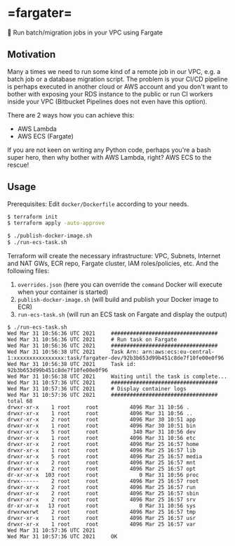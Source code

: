 # =fargater=
🚀 Run batch/migration jobs in your VPC using Fargate

## Motivation
Many a times we need to run some kind of a remote job in our VPC, e.g. a batch job or a database migration script. 
The problem is your CI/CD pipeline is perhaps executed in another cloud or AWS account and you don't want to bother with exposing your RDS instance to the public or run CI workers inside your VPC (Bitbucket Pipelines does not even have this option).

There are 2 ways how you can achieve this:
* AWS Lambda
* AWS ECS (Fargate)

If you are not keen on writing any Python code, perhaps you're a bash super hero, then why bother with AWS Lambda, right? AWS ECS to the rescue!

## Usage
Prerequisites: Edit ``docker/Dockerfile`` according to your needs.

```bash
$ terraform init
$ terraform apply -auto-approve

$ ./publish-docker-image.sh
$ ./run-ecs-task.sh
```

Terraform will create the necessary infrastructure: VPC, Subnets, Internet and NAT GWs, ECR repo, Fargate cluster, IAM roles/policies, etc. And the following files:
1. ``overrides.json`` (here you can override the ``command`` Docker will execute when your container is started)
1. ``publish-docker-image.sh`` (will build and publish your Docker image to ECR)
3. ``run-ecs-task.sh`` (will run an ECS task on Fargate and display the output)

```
$ ./run-ecs-task.sh
Wed Mar 31 10:56:36 UTC 2021 	 ##################################
Wed Mar 31 10:56:36 UTC 2021 	 # Run task on Fargate
Wed Mar 31 10:56:36 UTC 2021 	 ##################################
Wed Mar 31 10:56:38 UTC 2021 	 Task Arn: arn:aws:ecs:eu-central-1:xxxxxxxxxxxxxxxx:task/fargater-dev/92b3b653d99b451c8de7f10fe00e0f96
Wed Mar 31 10:56:38 UTC 2021 	 Task id: 92b3b653d99b451c8de7f10fe00e0f96
Wed Mar 31 10:56:38 UTC 2021 	 Waiting until the task is complete...
Wed Mar 31 10:57:36 UTC 2021 	 ##################################
Wed Mar 31 10:57:36 UTC 2021 	 # Display container logs
Wed Mar 31 10:57:36 UTC 2021 	 ##################################
total 68
drwxr-xr-x    1 root     root          4096 Mar 31 10:56 .
drwxr-xr-x    1 root     root          4096 Mar 31 10:56 ..
drwxr-xr-x    2 root     root          4096 Mar 30 10:51 app
drwxr-xr-x    1 root     root          4096 Mar 30 10:51 bin
drwxr-xr-x    5 root     root           340 Mar 31 10:56 dev
drwxr-xr-x    1 root     root          4096 Mar 31 10:56 etc
drwxr-xr-x    2 root     root          4096 Mar 25 16:57 home
drwxr-xr-x    1 root     root          4096 Mar 25 16:57 lib
drwxr-xr-x    5 root     root          4096 Mar 25 16:57 media
drwxr-xr-x    2 root     root          4096 Mar 25 16:57 mnt
drwxr-xr-x    2 root     root          4096 Mar 25 16:57 opt
dr-xr-xr-x  103 root     root             0 Mar 31 10:56 proc
drwx------    2 root     root          4096 Mar 25 16:57 root
drwxr-xr-x    2 root     root          4096 Mar 25 16:57 run
drwxr-xr-x    2 root     root          4096 Mar 25 16:57 sbin
drwxr-xr-x    2 root     root          4096 Mar 25 16:57 srv
dr-xr-xr-x   13 root     root             0 Mar 31 10:56 sys
drwxrwxrwt    2 root     root          4096 Mar 25 16:57 tmp
drwxr-xr-x    1 root     root          4096 Mar 25 16:57 usr
drwxr-xr-x    1 root     root          4096 Mar 25 16:57 var
Wed Mar 31 10:57:36 UTC 2021
Wed Mar 31 10:57:36 UTC 2021 	 OK
```

